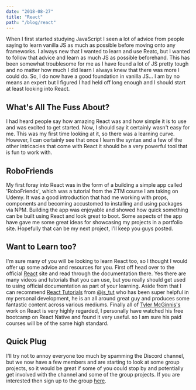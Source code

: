 ```yaml
---
date: "2018-08-27"
title: "React"
path: "/blog/react"
---
```

When I first started studying JavaScript I seen a lot of advice from people saying to learn vanilla JS as much as possible before moving onto any frameworks. I always new that I wanted to learn and use Reatc, but I wanted to follow that advice and learn as much JS as possible beforehand. This has been somewhat troublesome for me as I have found a lot of JS pretty tough and no matter how much I did learn I always knew that there was more I could do. So, I do now have a good foundation in vanilla JS... I am by no means an expert but I figured I had held off long enough and I should start at least looking into React.

## What's All The Fuss About?

I had heard people say how amazing React was and how simple it is to use and was excited to get started. Now, I should say it certainly wasn't easy for me. This was my first time looking at it, so there was a learning curve. However, I can certainly see that once I learn the syntax and a few of the other intricacies that come with React it should be a very powerful tool that is fun to work with.

## RoboFriends

My first foray into React was in the form of a building a simple app called 'RoboFriends', which was a tutorial from the ZTM course I am taking on Udemy. It was a good introduction that had me working with props, components and becoming accustomed to installing and using packages via NPM. Building the app was enjoyable and showed how quick something can be built using React and look great to boot. Some aspects of the app have gave me some great ideas for showcasing my projects in a portfolio site. Hopefully that can be my next project, I'll keep you guys posted.

## Want to Learn too?

I'm sure many of you will be looking to learn React too, so I thought I would offer up some advice and resources for you. First off head over to the official [React](https://reactjs.org/) site and read through the documentation there. Yes there are many videos and tutorials that you can use, but you really should get used to using official documentation as part of your learning. Aside from that I can recommend [React Tutorials](http://www.reactjstutorial.net/) from [@js_tut](https://twitter.com/js_tut) who has been super helpful in my personal development, he is an all around great guy and produces some fantastic content across various mediums. Finally all of [Tyler McGinnis's](https://tylermcginnis.com/) work on React is very highly regarded, I personally have watched his free bootcamp on React Native and found it very useful. so I am sure his paid courses will be of the same high standard. 

## Quick Plug

I'll try not to annoy everyone too much by spamming the Discord channel, but we now have a few members and are starting to look at some group projects, so it would be great if some of you could stop by and potentially get involved with the channel and some of the group projects. If you are interested then sign up to the group [here](https://discord.gg/ns8GH3g).
